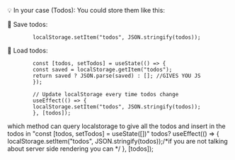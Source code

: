 💡 In your case (Todos):
You could store them like this:

💾 Save todos:

            localStorage.setItem("todos", JSON.stringify(todos));

🔁 Load todos:

            const [todos, setTodos] = useState(() => {
            const saved = localStorage.getItem("todos");
            return saved ? JSON.parse(saved) : []; //GIVES YOU JS
            });

            // Update localStorage every time todos change
            useEffect(() => {
            localStorage.setItem("todos", JSON.stringify(todos));
            }, [todos]);


which method can query localstorage to give all the todos and insert in the todos in "const [todos, setTodos] = useState([])" todos?
            useEffect(() => {
            localStorage.setItem("todos", JSON.stringify(todos));/*if you are not talking about server side rendering you can */
            }, [todos]);

